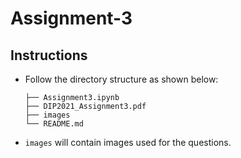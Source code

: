 # Assignment-3

## Instructions
- Follow the directory structure as shown below: 
  ```
  ├── Assignment3.ipynb
  ├── DIP2021_Assignment3.pdf
  ├── images    
  └── README.md
  ```
- `images` will contain images used for the questions.

